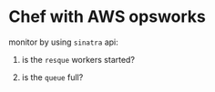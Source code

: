 # Chef with AWS opsworks

monitor by using `sinatra` api:

1. is the `resque` workers started?

2. is the `queue` full?
